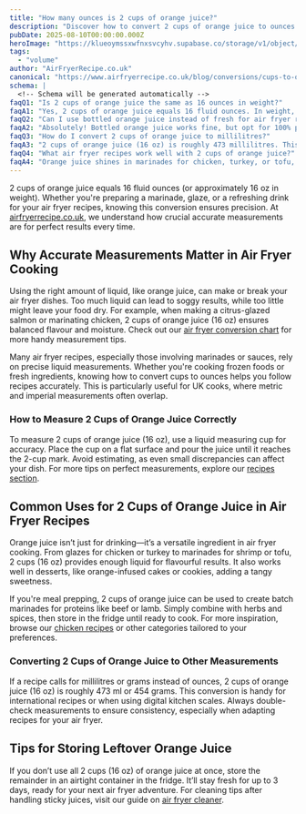 ```yaml
---
title: "How many ounces is 2 cups of orange juice?"
description: "Discover how to convert 2 cups of orange juice to ounces for precise air fryer recipes. Get accurate measurements for perfect results every time!"
pubDate: 2025-08-10T00:00:00.000Z
heroImage: "https://klueoymssxwfnxsvcyhv.supabase.co/storage/v1/object/public/Shmucket/how-many-ounces-is-2-cups-of-orange-juice.webp"
tags:
  - "volume"
author: "AirFryerRecipe.co.uk"
canonical: "https://www.airfryerrecipe.co.uk/blog/conversions/cups-to-ounces/how-many-ounces-is-2-cups-of-orange-juice"
schema: |
  <!-- Schema will be generated automatically -->
faqQ1: "Is 2 cups of orange juice the same as 16 ounces in weight?"
faqA1: "Yes, 2 cups of orange juice equals 16 fluid ounces. In weight, it’s approximately 16 oz as well, though slight variations can occur depending on the juice’s density or pulp content. Always measure liquids for precise results in air fryer recipes."
faqQ2: "Can I use bottled orange juice instead of fresh for air fryer recipes?"
faqA2: "Absolutely! Bottled orange juice works fine, but opt for 100% pure juice without added sugars for the best flavour. Freshly squeezed juice may offer a brighter taste, but both will measure the same—2 cups equals 16 oz."
faqQ3: "How do I convert 2 cups of orange juice to millilitres?"
faqA3: "2 cups of orange juice (16 oz) is roughly 473 millilitres. This conversion is useful for recipes using metric measurements. Use a liquid measuring cup with millilitre markings for accuracy in your air fryer dishes."
faqQ4: "What air fryer recipes work well with 2 cups of orange juice?"
faqA4: "Orange juice shines in marinades for chicken, turkey, or tofu, and glazes for salmon or desserts like cakes. Try it in our <a href=https://www.airfryerrecipe.co.uk/recipe-category/dessert>dessert recipes</a> for a citrusy twist. Just remember: 2 cups = 16 oz for perfect results."
---
```

<p>2 cups of orange juice equals 16 fluid ounces (or approximately 16 oz in weight). Whether you're preparing a marinade, glaze, or a refreshing drink for your air fryer recipes, knowing this conversion ensures precision. At <a href=https://www.airfryerrecipe.co.uk/>airfryerrecipe.co.uk</a>, we understand how crucial accurate measurements are for perfect results every time.</p>  

<h2>Why Accurate Measurements Matter in Air Fryer Cooking</h2>  
<p>Using the right amount of liquid, like orange juice, can make or break your air fryer dishes. Too much liquid can lead to soggy results, while too little might leave your food dry. For example, when making a citrus-glazed salmon or marinating chicken, 2 cups of orange juice (16 oz) ensures balanced flavour and moisture. Check out our <a href=https://www.airfryerrecipe.co.uk/air-fryer-conversion-chart>air fryer conversion chart</a> for more handy measurement tips.</p>  

<p>Many air fryer recipes, especially those involving marinades or sauces, rely on precise liquid measurements. Whether you're cooking frozen foods or fresh ingredients, knowing how to convert cups to ounces helps you follow recipes accurately. This is particularly useful for UK cooks, where metric and imperial measurements often overlap.</p>  

<h3>How to Measure 2 Cups of Orange Juice Correctly</h3>  
<p>To measure 2 cups of orange juice (16 oz), use a liquid measuring cup for accuracy. Place the cup on a flat surface and pour the juice until it reaches the 2-cup mark. Avoid estimating, as even small discrepancies can affect your dish. For more tips on perfect measurements, explore our <a href=https://www.airfryerrecipe.co.uk/recipes>recipes section</a>.</p>  

<h2>Common Uses for 2 Cups of Orange Juice in Air Fryer Recipes</h2>  
<p>Orange juice isn’t just for drinking—it’s a versatile ingredient in air fryer cooking. From glazes for chicken or turkey to marinades for shrimp or tofu, 2 cups (16 oz) provides enough liquid for flavourful results. It also works well in desserts, like orange-infused cakes or cookies, adding a tangy sweetness.</p>  

<p>If you're meal prepping, 2 cups of orange juice can be used to create batch marinades for proteins like beef or lamb. Simply combine with herbs and spices, then store in the fridge until ready to cook. For more inspiration, browse our <a href=https://www.airfryerrecipe.co.uk/recipe-category/chicken>chicken recipes</a> or other categories tailored to your preferences.</p>  

<h3>Converting 2 Cups of Orange Juice to Other Measurements</h3>  
<p>If a recipe calls for millilitres or grams instead of ounces, 2 cups of orange juice (16 oz) is roughly 473 ml or 454 grams. This conversion is handy for international recipes or when using digital kitchen scales. Always double-check measurements to ensure consistency, especially when adapting recipes for your air fryer.</p>  

<h2>Tips for Storing Leftover Orange Juice</h2>  
<p>If you don’t use all 2 cups (16 oz) of orange juice at once, store the remainder in an airtight container in the fridge. It’ll stay fresh for up to 3 days, ready for your next air fryer adventure. For cleaning tips after handling sticky juices, visit our guide on <a href=https://www.airfryerrecipe.co.uk/air-fryer-cleaner>air fryer cleaner</a>.</p>
